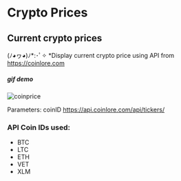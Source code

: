 # Crypto Prices

## Current crypto prices
(ﾉ◕ヮ◕)ﾉ*:･ﾟ✧
*Display current crypto price using
API from https://coinlore.com

##### gif demo
![coinprice](coinprice_demo.gif)

Parameters:
coinID
https://api.coinlore.com/api/tickers/

### API Coin IDs used: 
* BTC
* LTC
* ETH
* VET
* XLM

